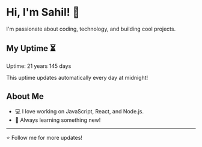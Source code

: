 # Hi, I'm Sahil! 👋

I'm passionate about coding, technology, and building cool projects.

## My Uptime ⏳
Uptime: 21 years 145 days

This uptime updates automatically every day at midnight!

## About Me
- 💻 I love working on JavaScript, React, and Node.js.
- 🎯 Always learning something new!

---

⭐️ Follow me for more updates!

